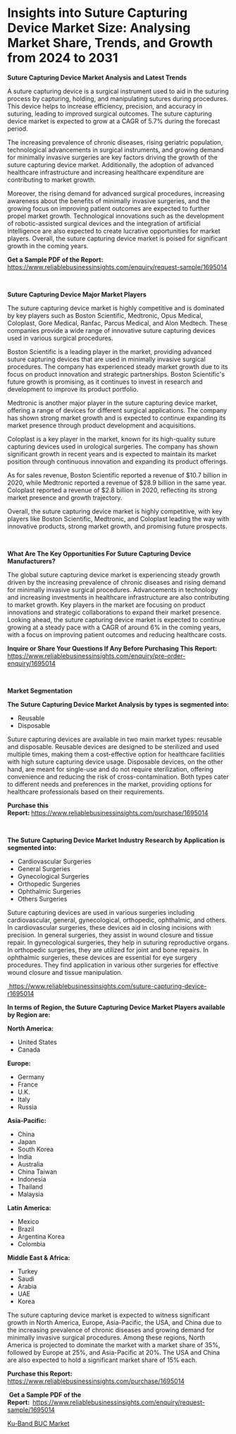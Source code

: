 <p><h1>Insights into Suture Capturing Device Market Size: Analysing Market Share, Trends, and Growth from 2024 to 2031</h1></p><p><strong>Suture Capturing Device Market Analysis and Latest Trends</strong></p>
<p><p>A suture capturing device is a surgical instrument used to aid in the suturing process by capturing, holding, and manipulating sutures during procedures. This device helps to increase efficiency, precision, and accuracy in suturing, leading to improved surgical outcomes. The suture capturing device market is expected to grow at a CAGR of 5.7% during the forecast period. </p><p>The increasing prevalence of chronic diseases, rising geriatric population, technological advancements in surgical instruments, and growing demand for minimally invasive surgeries are key factors driving the growth of the suture capturing device market. Additionally, the adoption of advanced healthcare infrastructure and increasing healthcare expenditure are contributing to market growth.</p><p>Moreover, the rising demand for advanced surgical procedures, increasing awareness about the benefits of minimally invasive surgeries, and the growing focus on improving patient outcomes are expected to further propel market growth. Technological innovations such as the development of robotic-assisted surgical devices and the integration of artificial intelligence are also expected to create lucrative opportunities for market players. Overall, the suture capturing device market is poised for significant growth in the coming years.</p></p>
<p><strong>Get a Sample PDF of the Report:&nbsp;</strong> <a href="https://www.reliablebusinessinsights.com/enquiry/request-sample/1695014">https://www.reliablebusinessinsights.com/enquiry/request-sample/1695014</a></p>
<p>&nbsp;</p>
<p><strong>Suture Capturing Device Major Market Players</strong></p>
<p><p>The suture capturing device market is highly competitive and is dominated by key players such as Boston Scientific, Medtronic, Opus Medical, Coloplast, Gore Medical, Ranfac, Parcus Medical, and Alon Medtech. These companies provide a wide range of innovative suture capturing devices used in various surgical procedures.</p><p>Boston Scientific is a leading player in the market, providing advanced suture capturing devices that are used in minimally invasive surgical procedures. The company has experienced steady market growth due to its focus on product innovation and strategic partnerships. Boston Scientific's future growth is promising, as it continues to invest in research and development to improve its product portfolio.</p><p>Medtronic is another major player in the suture capturing device market, offering a range of devices for different surgical applications. The company has shown strong market growth and is expected to continue expanding its market presence through product development and acquisitions.</p><p>Coloplast is a key player in the market, known for its high-quality suture capturing devices used in urological surgeries. The company has shown significant growth in recent years and is expected to maintain its market position through continuous innovation and expanding its product offerings.</p><p>As for sales revenue, Boston Scientific reported a revenue of $10.7 billion in 2020, while Medtronic reported a revenue of $28.9 billion in the same year. Coloplast reported a revenue of $2.8 billion in 2020, reflecting its strong market presence and growth trajectory.</p><p>Overall, the suture capturing device market is highly competitive, with key players like Boston Scientific, Medtronic, and Coloplast leading the way with innovative products, strong market growth, and promising future prospects.</p></p>
<p>&nbsp;</p>
<p><strong>What Are The Key Opportunities For Suture Capturing Device Manufacturers?</strong></p>
<p><p>The global suture capturing device market is experiencing steady growth driven by the increasing prevalence of chronic diseases and rising demand for minimally invasive surgical procedures. Advancements in technology and increasing investments in healthcare infrastructure are also contributing to market growth. Key players in the market are focusing on product innovations and strategic collaborations to expand their market presence. Looking ahead, the suture capturing device market is expected to continue growing at a steady pace with a CAGR of around 6% in the coming years, with a focus on improving patient outcomes and reducing healthcare costs.</p></p>
<p><strong>Inquire or Share Your Questions If Any Before Purchasing This Report:</strong> <a href="https://www.reliablebusinessinsights.com/enquiry/pre-order-enquiry/1695014">https://www.reliablebusinessinsights.com/enquiry/pre-order-enquiry/1695014</a></p>
<p>&nbsp;</p>
<p><strong>Market Segmentation</strong></p>
<p><strong>The Suture Capturing Device Market Analysis by types is segmented into:</strong></p>
<p><ul><li>Reusable</li><li>Disposable</li></ul></p>
<p><p>Suture capturing devices are available in two main market types: reusable and disposable. Reusable devices are designed to be sterilized and used multiple times, making them a cost-effective option for healthcare facilities with high suture capturing device usage. Disposable devices, on the other hand, are meant for single-use and do not require sterilization, offering convenience and reducing the risk of cross-contamination. Both types cater to different needs and preferences in the market, providing options for healthcare professionals based on their requirements.</p></p>
<p><strong>Purchase this Report:&nbsp;</strong><a href="https://www.reliablebusinessinsights.com/purchase/1695014">https://www.reliablebusinessinsights.com/purchase/1695014</a></p>
<p>&nbsp;</p>
<p><strong>The Suture Capturing Device Market Industry Research by Application is segmented into:</strong></p>
<p><ul><li>Cardiovascular Surgeries</li><li>General Surgeries</li><li>Gynecological Surgeries</li><li>Orthopedic Surgeries</li><li>Ophthalmic Surgeries</li><li>Others Surgeries</li></ul></p>
<p><p>Suture capturing devices are used in various surgeries including cardiovascular, general, gynecological, orthopedic, ophthalmic, and others. In cardiovascular surgeries, these devices aid in closing incisions with precision. In general surgeries, they assist in wound closure and tissue repair. In gynecological surgeries, they help in suturing reproductive organs. In orthopedic surgeries, they are utilized for joint and bone repairs. In ophthalmic surgeries, these devices are essential for eye surgery procedures. They find application in various other surgeries for effective wound closure and tissue manipulation.</p></p>
<p><a href="https://www.reliablebusinessinsights.com/suture-capturing-device-r1695014">&nbsp;https://www.reliablebusinessinsights.com/suture-capturing-device-r1695014</a></p>
<p><strong>In terms of Region, the Suture Capturing Device Market Players available by Region are:</strong></p>
<p>
    <p> <strong> North America: </strong>
        <ul>
            <li>United States</li>
            <li>Canada</li>
        </ul>
        </p> 
    <p> <strong> Europe: </strong>
        <ul>
            <li>Germany</li>
            <li>France</li>
            <li>U.K.</li>
            <li>Italy</li>
            <li>Russia</li>
        </ul>
        </p> 
    <p> <strong> Asia-Pacific: </strong>
        <ul>
            <li>China</li>
            <li>Japan</li>
            <li>South Korea</li>
            <li>India</li>
            <li>Australia</li>
            <li>China Taiwan</li>
            <li>Indonesia</li>
            <li>Thailand</li>
            <li>Malaysia</li>
        </ul>
        </p> 
    <p> <strong> Latin America: </strong>
        <ul>
            <li>Mexico</li>
            <li>Brazil</li>
            <li>Argentina Korea</li>
            <li>Colombia</li>
        </ul>
        </p> 
    <p> <strong> Middle East & Africa: </strong>
        <ul>
            <li>Turkey</li>
            <li>Saudi</li>
            <li>Arabia</li>
            <li>UAE</li>
            <li>Korea</li>
        </ul>
    </p>
    </p>
<p><p>The suture capturing device market is expected to witness significant growth in North America, Europe, Asia-Pacific, the USA, and China due to the increasing prevalence of chronic diseases and growing demand for minimally invasive surgical procedures. Among these regions, North America is projected to dominate the market with a market share of 35%, followed by Europe at 25%, and Asia-Pacific at 20%. The USA and China are also expected to hold a significant market share of 15% each.</p></p>
<p><strong>Purchase this Report: </strong><a href="https://www.reliablebusinessinsights.com/purchase/1695014">https://www.reliablebusinessinsights.com/purchase/1695014</a></p>
<p>&nbsp;<strong>Get a Sample PDF of the Report:&nbsp;&nbsp;</strong><a href="https://www.reliablebusinessinsights.com/enquiry/request-sample/1695014">https://www.reliablebusinessinsights.com/enquiry/request-sample/1695014</a></p>
<p><strong></strong></p>
<p><p><a href="https://github.com/FassouRP/Market-Research-Report-List-5/blob/main/ku-band-buc-market.md">Ku-Band BUC Market</a></p></p>